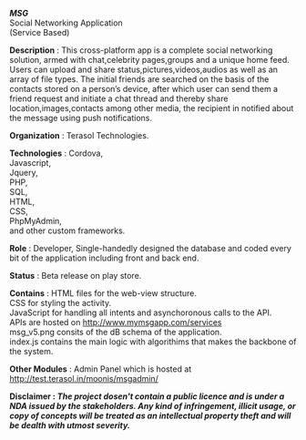 <b><i>MSG</i></b>
<br/>Social Networking Application
<br/>(Service Based)

<b>Description</b> : This cross-platform app is a complete social networking solution,
armed with chat,celebrity pages,groups and a unique home feed. Users can
upload and share status,pictures,videos,audios as well as an array of file types.
The initial friends are searched on the basis of the contacts stored on a person’s
device, after which user can send them a friend request and initiate a chat thread
and thereby share location,images,contacts among other media, the recipient in
notified about the message using push notifications.

<b>Organization</b> : Terasol Technologies.

<b>Technologies</b> : Cordova,<br/> Javascript,<br/> Jquery,<br/> PHP,<br/> SQL,<br/> HTML,<br/> CSS,<br/> PhpMyAdmin,<br/> and other custom frameworks.

<b>Role</b> : Developer, Single-handedly designed the database and coded every bit of
the application including front and back end.

<b>Status</b> : Beta release on play store.

<b>Contains</b> : HTML files for the web-view structure.
           <br /> CSS for styling the activity.
           <br /> JavaScript for handling all intents and asynchoronous calls to the API.
           <br /> APIs are hosted on http://www.mymsgapp.com/services
           <br /> msg_v5.png consits of the dB schema of the application.
           <br /> index.js contains the main logic with algorithims that makes the backbone of the system.
           
<b>Other Modules</b> : Admin Panel which is hosted at http://test.terasol.in/moonis/msgadmin/

<b>Disclaimer<b> : <i>The project dosen't contain a public licence and is under a NDA issued by the stakeholders.
Any kind of infringement, illicit usage, or copy of concepts will be treated as an intellectual property theft 
and will be dealth with utmost severity.</i>
